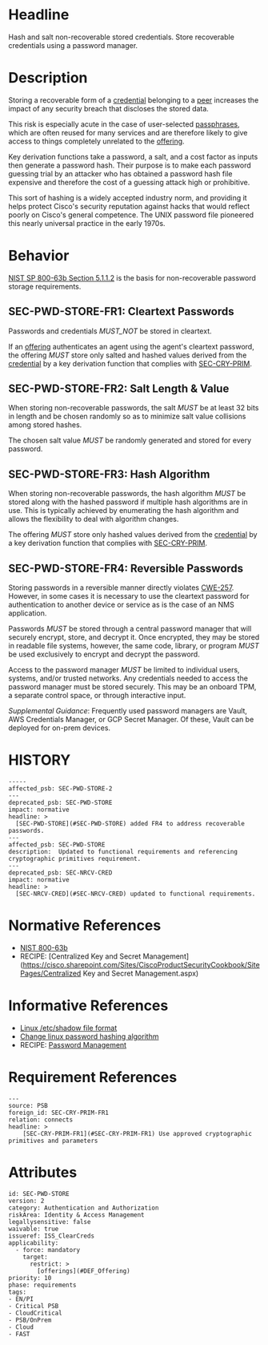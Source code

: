 # Headline

Hash and salt non-recoverable stored credentials.  Store recoverable credentials using a password manager.

# Description

Storing a recoverable form of a [credential](#DEF_Credential) belonging to a [peer](#DEF_Peer) increases the impact of any security breach that discloses the stored data.

This risk is especially acute in the case of user-selected [passphrases](#DEF_Passphrase), which are often reused for many services and are therefore likely to give access to things completely unrelated to the [offering](#DEF_Offering).

Key derivation functions take a password, a salt, and a cost factor as inputs then generate a password hash. Their purpose is to make each password guessing trial by an attacker who has obtained a password hash file expensive and therefore the cost of a guessing attack high or prohibitive.

This sort of hashing is a widely accepted industry norm, and providing it helps protect Cisco's security reputation against hacks that would reflect poorly on Cisco's general competence.  The UNIX password file pioneered this nearly universal practice in the early 1970s.

# Behavior

[NIST SP 800-63b Section 5.1.1.2](https://pages.nist.gov/800-63-3/sp800-63b.html#memsecret) is the basis for non-recoverable password storage requirements.

## SEC-PWD-STORE-FR1: Cleartext Passwords

Passwords and credentials _MUST_NOT_ be stored in cleartext.

If an [offering](#DEF_Offering) authenticates an agent using the agent's cleartext password, the offering _MUST_ store only salted and hashed values derived from the [credential](#DEF_Credential) by a key derivation function that complies with [SEC-CRY-PRIM](#SEC-CRY-PRIM-FR1).

## SEC-PWD-STORE-FR2: Salt Length & Value

When storing non-recoverable passwords, the salt _MUST_ be at least 32 bits in length and be chosen randomly so as to minimize salt value collisions among stored hashes.

The chosen salt value _MUST_ be randomly generated and stored for every password.

## SEC-PWD-STORE-FR3: Hash Algorithm

When storing non-recoverable passwords, the hash algorithm _MUST_ be stored along with the hashed password if multiple hash algorithms are in use.  This is typically achieved by enumerating the hash algorithm and allows the flexibility to deal with algorithm changes.

The offering _MUST_ store only hashed values derived from the [credential](#DEF_Credential) by a key derivation function that complies with [SEC-CRY-PRIM](#SEC-CRY-PRIM).

## SEC-PWD-STORE-FR4: Reversible Passwords

Storing passwords in a reversible manner directly violates [CWE-257](https://cwe.mitre.org/data/definitions/257.html).  However, in some cases it is necessary to use the cleartext password for authentication to another device or service as is the case of an NMS application.

Passwords _MUST_ be stored through a central password manager that will securely encrypt, store, and decrypt it. Once encrypted, they may be stored in readable file systems, however, the same code, library, or program _MUST_ be used exclusively to encrypt and decrypt the password.

Access to the password manager _MUST_ be limited to individual users, systems, and/or trusted networks.  Any credentials needed to access the password manager must be stored securely.  This may be an onboard TPM, a separate control space, or through interactive input.  

*Supplemental Guidance*:  Frequently used password managers are Vault, AWS Credentials Manager, or GCP Secret Manager.  Of these, Vault can be deployed for on-prem devices.

# HISTORY

    -----
    affected_psb: SEC-PWD-STORE-2
    ---
    deprecated_psb: SEC-PWD-STORE
    impact: normative
    headline: >
      [SEC-PWD-STORE](#SEC-PWD-STORE) added FR4 to address recoverable passwords.
    ---
    affected_psb: SEC-PWD-STORE
    description:  Updated to functional requirements and referencing cryptographic primitives requirement.
    ---
    deprecated_psb: SEC-NRCV-CRED
    impact: normative
    headline: >
      [SEC-NRCV-CRED](#SEC-NRCV-CRED) updated to functional requirements.

# Normative References

* [NIST 800-63b](https://pages.nist.gov/800-63-3/sp800-63b.html)
* RECIPE: [Centralized Key and Secret Management](https://cisco.sharepoint.com/Sites/CiscoProductSecurityCookbook/SitePages/Centralized Key and Secret Management.aspx)

# Informative References

* [Linux /etc/shadow file format](http://www.yourownlinux.com/2015/08/etc-shadow-file-format-in-linux-explained.html)
* [Change linux password hashing algorithm](http://techlister.com/linux/linux-how-to-change-the-hashing-algorithm-on-linux-system/796/)
* RECIPE: [Password Management](https://cisco.sharepoint.com/Sites/CiscoProductSecurityCookbook/SitePages/Password%20Management.aspx)

# Requirement References

    ---
    source: PSB
    foreign_id: SEC-CRY-PRIM-FR1
    relation: connects
    headline: >
        [SEC-CRY-PRIM-FR1](#SEC-CRY-PRIM-FR1) Use approved cryptographic primitives and parameters

# Attributes

    id: SEC-PWD-STORE
    version: 2
    category: Authentication and Authorization
    riskArea: Identity & Access Management
    legallysensitive: false
    waivable: true
    issueref: ISS_ClearCreds
    applicability:
      - force: mandatory
        target:
          restrict: >
            [offerings](#DEF_Offering)
    priority: 10
    phase: requirements
    tags:
    - EN/PI
    - Critical PSB
    - CloudCritical
    - PSB/OnPrem
    - Cloud
    - FAST
